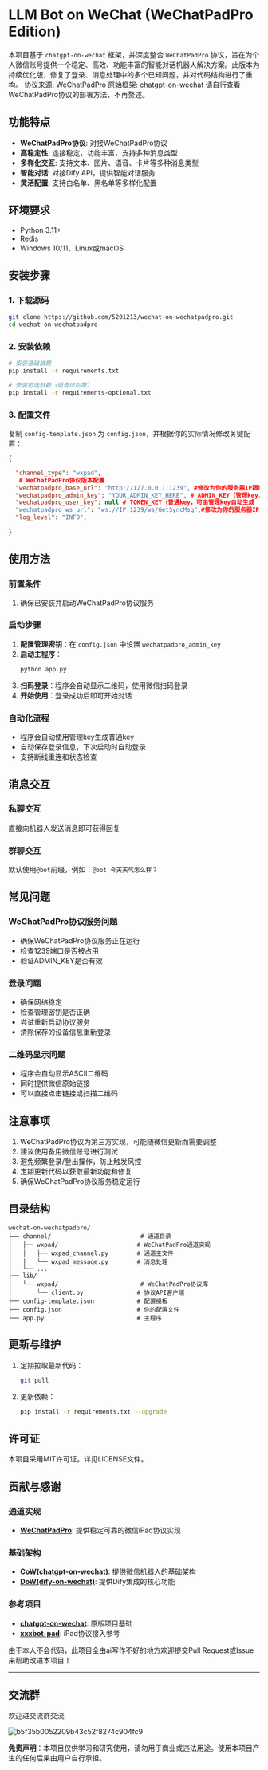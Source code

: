 # LLM Bot on WeChat (WeChatPadPro Edition)

本项目基于 `chatgpt-on-wechat` 框架，并深度整合 `WeChatPadPro` 协议，旨在为个人微信账号提供一个稳定、高效、功能丰富的智能对话机器人解决方案。此版本为持续优化版，修复了登录、消息处理中的多个已知问题，并对代码结构进行了重构。
协议来源: [WeChatPadPro](https://github.com/WeChatPadPro/WeChatPadPro)
原始框架: [chatgpt-on-wechat](https://github.com/zhayujie/chatgpt-on-wechat)
请自行查看WeChatPadPro协议的部署方法，不再赘述。


## 功能特点

- **WeChatPadPro协议**: 对接WeChatPadPro协议
- **高稳定性**: 连接稳定，功能丰富，支持多种消息类型
- **多样化交互**: 支持文本、图片、语音、卡片等多种消息类型
- **智能对话**: 对接Dify API，提供智能对话服务
- **灵活配置**: 支持白名单、黑名单等多样化配置

## 环境要求

- Python 3.11+
- Redis
- Windows 10/11、Linux或macOS

## 安装步骤

### 1. 下载源码

```bash
git clone https://github.com/5201213/wechat-on-wechatpadpro.git
cd wechat-on-wechatpadpro
```

### 2. 安装依赖

```bash
# 安装基础依赖
pip install -r requirements.txt

# 安装可选依赖（语音识别等）
pip install -r requirements-optional.txt
```

### 3. 配置文件

复制 `config-template.json` 为 `config.json`，并根据你的实际情况修改关键配置：

```json
{

  "channel_type": "wxpad",
   # WeChatPadPro协议版本配置
  "wechatpadpro_base_url": "http://127.0.0.1:1239", #修改为你的服务器IP跟部署的端口
  "wechatpadpro_admin_key": "YOUR_ADMIN_KEY_HERE", # ADMIN_KEY（管理key，用于生成普通key）
  "wechatpadpro_user_key": null # TOKEN_KEY（普通key，可由管理key自动生成
  "wechatpadpro_ws_url": "ws://IP:1239/ws/GetSyncMsg",#修改为你的服务器IP跟部署的端口
  "log_level": "INFO",
  
}
```

## 使用方法

### 前置条件

1. 确保已安装并启动WeChatPadPro协议服务


### 启动步骤

1. **配置管理密钥**：在 `config.json` 中设置 `wechatpadpro_admin_key`
2. **启动主程序**：
   ```bash
   python app.py
   ```
3. **扫码登录**：程序会自动显示二维码，使用微信扫码登录
4. **开始使用**：登录成功后即可开始对话

### 自动化流程

- 程序会自动使用管理key生成普通key
- 自动保存登录信息，下次启动时自动登录
- 支持断线重连和状态检查

## 消息交互

### 私聊交互
直接向机器人发送消息即可获得回复

### 群聊交互
默认使用`@bot`前缀，例如：`@bot 今天天气怎么样？`

## 常见问题

### WeChatPadPro协议服务问题
- 确保WeChatPadPro协议服务正在运行
- 检查1239端口是否被占用
- 验证ADMIN_KEY是否有效

### 登录问题
- 确保网络稳定
- 检查管理密钥是否正确
- 尝试重新启动协议服务
- 清除保存的设备信息重新登录

### 二维码显示问题
- 程序会自动显示ASCII二维码
- 同时提供微信原始链接
- 可以直接点击链接或扫描二维码


## 注意事项

1. WeChatPadPro协议为第三方实现，可能随微信更新而需要调整
2. 建议使用备用微信账号进行测试
3. 避免频繁登录/登出操作，防止触发风控
4. 定期更新代码以获取最新功能和修复
5. 确保WeChatPadPro协议服务稳定运行

## 目录结构

```
wechat-on-wechatpadpro/
├── channel/                         # 通道目录
│   ├── wxpad/                      # WeChatPadPro通道实现
│   │   ├── wxpad_channel.py        # 通道主文件
│   │   └── wxpad_message.py        # 消息处理
│   └── ...
├── lib/
│   └── wxpad/                       # WeChatPadPro协议库
│       └── client.py               # 协议API客户端
├── config-template.json            # 配置模板
├── config.json                     # 你的配置文件
└── app.py                          # 主程序
```

## 更新与维护

1. 定期拉取最新代码：
   ```bash
   git pull
   ```

2. 更新依赖：
   ```bash
   pip install -r requirements.txt --upgrade
   ```

## 许可证

本项目采用MIT许可证。详见LICENSE文件。

## 贡献与感谢

### 通道实现
- **[WeChatPadPro](https://github.com/WeChatPadPro/WeChatPadPro)**: 提供稳定可靠的微信iPad协议实现

### 基础架构
- **[CoW(chatgpt-on-wechat)](https://github.com/zhayujie/chatgpt-on-wechat)**: 提供微信机器人的基础架构
- **[DoW(dify-on-wechat)](https://github.com/hanfangyuan4396/dify-on-wechat)**: 提供Dify集成的核心功能

### 参考项目
- **[chatgpt-on-wechat](https://github.com/zhayujie/chatgpt-on-wechat)**: 原版项目基础
- **[xxxbot-pad](https://github.com/NanSsye/xxxbot-pad)**: iPad协议接入参考

由于本人不会代码，此项目全由ai写作不好的地方欢迎提交Pull Request或Issue来帮助改进本项目！

---

## 交流群
欢迎进交流群交流

![b5f35b0052209b43c52f8274c904fc9](https://github.com/user-attachments/assets/eeb0c535-7e1e-493b-b219-08e8e26d8c30)


**免责声明**：本项目仅供学习和研究使用，请勿用于商业或违法用途。使用本项目产生的任何后果由用户自行承担。
